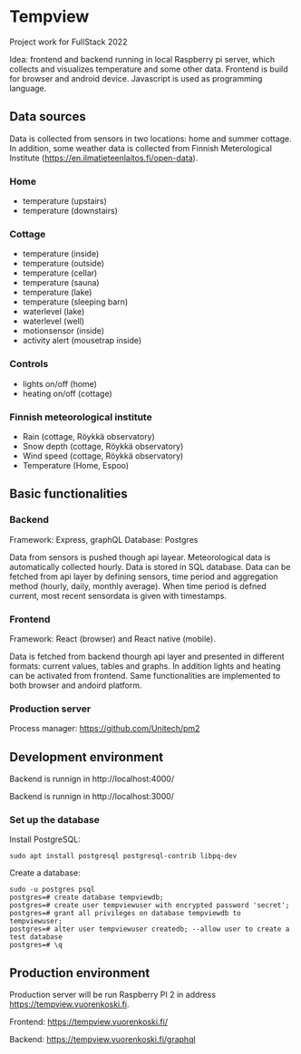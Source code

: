 # Tempview

Project work for FullStack 2022

Idea: frontend and backend running in local Raspberry pi server, which collects and visualizes temperature and some other data. Frontend is build for browser and android device. Javascript is used as programming language.

## Data sources

Data is collected from sensors in two locations: home and summer cottage. In addition, some weather data is collected from Finnish Meterological Institute (https://en.ilmatieteenlaitos.fi/open-data).

### Home

- temperature (upstairs)
- temperature (downstairs)

### Cottage

- temperature (inside)
- temperature (outside)
- temperature (cellar)
- temperature (sauna)
- temperature (lake)
- temperature (sleeping barn)
- waterlevel (lake)
- waterlevel (well)
- motionsensor (inside)
- activity alert (mousetrap inside)

### Controls

- lights on/off (home)
- heating on/off (cottage)

### Finnish meteorological institute

- Rain (cottage, Röykkä observatory)
- Snow depth (cottage, Röykkä observatory)
- Wind speed (cottage, Röykkä observatory)
- Temperature (Home, Espoo)

## Basic functionalities

### Backend

Framework: Express, graphQL
Database: Postgres

Data from sensors is pushed though api layear. Meteorological data is automatically collected hourly. Data is stored in SQL database. Data can be fetched from api layer by defining sensors, time period and aggregation method (hourly, daily, monthly average). When time period is defned current, most recent sensordata is given with timestamps.

### Frontend

Framework: React (browser) and React native (mobile).

Data is fetched from backend thourgh api layer and presented in different formats: current values, tables and graphs. In addition lights and heating can be activated from frontend. Same functionalities are implemented to both browser and andoird platform.

### Production server

Process manager: https://github.com/Unitech/pm2

## Development environment

Backend is runnign in http://localhost:4000/

Backend is runnign in http://localhost:3000/

### Set up the database

Install PostgreSQL:

```
sudo apt install postgresql postgresql-contrib libpq-dev
```

Create a database:

```
sudo -u postgres psql
postgres=# create database tempviewdb;
postgres=# create user tempviewuser with encrypted password 'secret';
postgres=# grant all privileges on database tempviewdb to tempviewuser;
postgres=# alter user tempviewuser createdb; --allow user to create a test database
postgres=# \q
```

## Production environment

Production server will be run Raspberry PI 2 in address https://tempview.vuorenkoski.fi.

Frontend: https://tempview.vuorenkoski.fi/

Backend: https://tempview.vuorenkoski.fi/graphql
